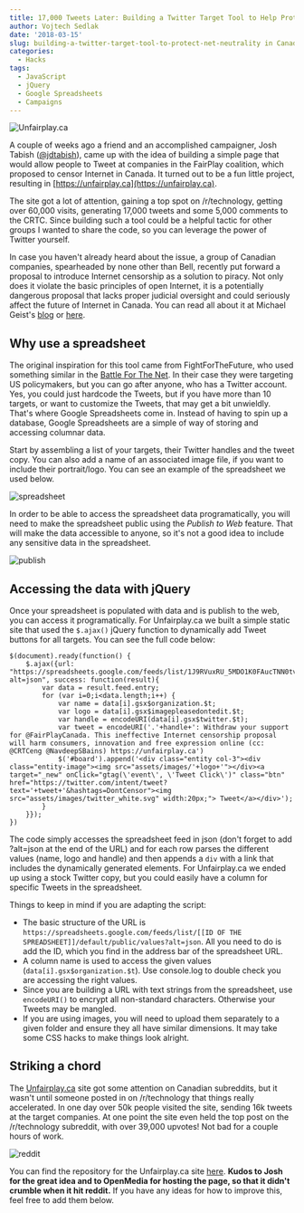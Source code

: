 ```yaml
---
title: 17,000 Tweets Later: Building a Twitter Target Tool to Help Protect Net Neutrality in Canada
author: Vojtech Sedlak
date: '2018-03-15'
slug: building-a-twitter-target-tool-to-protect-net-neutrality in Canada
categories:
  - Hacks
tags:
  - JavaScript
  - jQuery
  - Google Spreadsheets
  - Campaigns
---
```


![Unfairplay.ca](/img/post-unfairplay.png)

A couple of weeks ago a friend and an accomplished campaigner, Josh Tabish ([@jdtabish](https://twitter.com/jdtabish)), came up with the idea of building a simple page that would allow people to Tweet at companies in the FairPlay coalition, which proposed to censor Internet in Canada. It turned out to be a fun little project, resulting in [https://unfairplay.ca](https://unfairplay.ca). 

The site got a lot of attention, gaining a top spot on /r/technology, getting over 60,000 visits, generating 17,000 tweets and some 5,000 comments to the CRTC. Since building such a tool could be a helpful tactic for other groups I wanted to share the code, so you can leverage the power of Twitter yourself. 

In case you haven't already heard about the issue, a group of Canadian companies, spearheaded by none other than Bell, recently put forward a proposal to introduce Internet censorship as a solution to piracy. Not only does it violate the basic principles of open Internet, it is a potentially dangerous proposal that lacks proper judicial oversight and could seriously affect the future of Internet in Canada. You can read all about it at Michael Geist's [blog](http://www.michaelgeist.ca/2018/02/canadas-sopa-moment-crtc-reject-bell-coalitions-dangerous-internet-blocking-plan/) or [here](https://www.theglobeandmail.com/report-on-business/anti-piracy-group-under-fire-for-website-blocking-proposal/article37856303/).

## Why use a spreadsheet

The original inspiration for this tool came from FightForTheFuture, who used something similar in the [Battle For The Net](https://battleforthe.net). In their case they were targeting US policymakers, but you can go after anyone, who has a Twitter account. Yes, you could just hardcode the Tweets, but if you have more than 10 targets, or want to customize the Tweets, that may get a bit unwieldly. That's where Google Spreadsheets come in. Instead of having to spin up a database, Google Spreadsheets are a simple of way of storing and accessing columnar data.

Start by assembling a list of your targets, their Twitter handles and the tweet copy. You can also add a name of an associated image file, if you want to include their portrait/logo. You can see an example of the spreadsheet we used below.

![spreadsheet](/img/post-spreadsheet.png)

In order to be able to access the spreadsheet data programatically, you will need to make the spreadsheet public using the _Publish to Web_ feature. That will make the data accessible to anyone, so it's not a good idea to include any sensitive data in the spreadsheet.

![publish](/img/post-publish.png)

## Accessing the data with jQuery

Once your spreadsheet is populated with data and is publish to the web, you can access it programatically. For Unfairplay.ca we built a simple static site that used the ```$.ajax()``` jQuery function to dynamically add Tweet buttons for all targets. You can see the full code below:

```
$(document).ready(function() {
    $.ajax({url: "https://spreadsheets.google.com/feeds/list/1J9RVuxRU_5MDO1K0FAucTNN0tvf5N7XVQuDH7TR9Bgg/default/public/values?alt=json", success: function(result){
        var data = result.feed.entry;
        for (var i=0;i<data.length;i++) {
        	var name = data[i].gsx$organization.$t;
        	var logo = data[i].gsx$imagepleasedontedit.$t;
        	var handle = encodeURI(data[i].gsx$twitter.$t);
        	var tweet = encodeURI('.'+handle+': Withdraw your support for @FairPlayCanada. This ineffective Internet censorship proposal will harm consumers, innovation and free expression online (cc: @CRTCeng @NavdeepSBains) https://unfairplay.ca')
        	$('#board').append('<div class="entity col-3"><div class="entity-image"><img src="assets/images/'+logo+'"></div><a target="_new" onClick="gtag(\'event\', \'Tweet Click\')" class="btn" href="https://twitter.com/intent/tweet?text='+tweet+'&hashtags=DontCensor"><img src="assets/images/twitter_white.svg" width:20px;"> Tweet</a></div>');
        }
    }});
})
```

The code simply accesses the spreadsheet feed in json (don't forget to add ?alt=json at the end of the URL) and for each row parses the different values (name, logo and handle) and then appends a ```div``` with a link that includes the dynamically generated elements. For Unfairplay.ca we ended up using a stock Twitter copy, but you could easily have a column for specific Tweets in the spreadsheet.

Things to keep in mind if you are adapting the script:

- The basic structure of the URL is ```https://spreadsheets.google.com/feeds/list/[[ID OF THE SPREADSHEET]]/default/public/values?alt=json```. All you need to do is add the ID, which you find in the address bar of the spreadsheet URL.
- A column name is used to access the given values (```data[i].gsx$organization.$t```). Use console.log to double check you are accessing the right values.
- Since you are building a URL with text strings from the spreadsheet, use ```encodeURI()``` to encrypt all non-standard characters. Otherwise your Tweets may be mangled.
- If you are using images, you will need to upload them separately to a given folder and ensure they all have similar dimensions. It may take some CSS hacks to make things look alright.

## Striking a chord

The [Unfairplay.ca](https://unfairplay.ca) site got some attention on Canadian subreddits, but it wasn't until someone posted in on /r/technology that things really accelerated. In one day over 50k people visited the site, sending 16k tweets at the target companies. At one point the site even held the top post on the /r/technology subreddit, with over 39,000 upvotes! Not bad for a couple hours of work.

![reddit](/img/post-reddit.png)

You can find the repository for the Unfairplay.ca site [here](https://github.com/vojtechsedlak/unfairplay). **Kudos to Josh for the great idea and to OpenMedia for hosting the page, so that it didn't crumble when it hit reddit.** If you have any ideas for how to improve this, feel free to add them below.